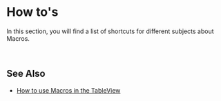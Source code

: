 
# How to's

In this section, you will find a list of shortcuts for different subjects about Macros.

<br/>

## See Also  

* [How to use Macros in the TableView](howto/usingmacrostbv.md)


